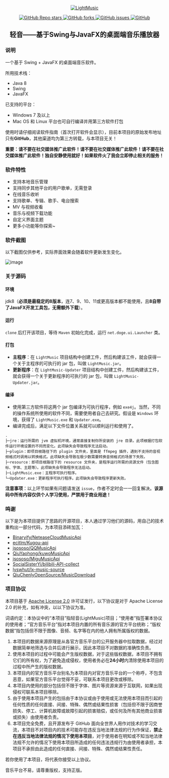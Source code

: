 <p align="center">
    <a href="https://github.com/AffectionParadise/LightMusic/releases">
        <img src="https://github.com/AffectionParadise/LightMusic/assets/70871914/cb364095-e139-4719-be55-ce75bc883c4b" alt="LightMusic">
    </a>
</p>

<p align="center">
    <a href="https://github.com/AffectionParadise/LightMusic/stargazers">
        <img alt="GitHub Repo stars" src="https://img.shields.io/github/stars/AffectionParadise/LightMusic">
    </a>
    <a href="https://github.com/AffectionParadise/LightMusic/network">
        <img alt="GitHub forks" src="https://img.shields.io/github/forks/AffectionParadise/LightMusic">
    </a>
    <a href="https://github.com/AffectionParadise/LightMusic/issues">
        <img alt="GitHub issues" src="https://img.shields.io/github/issues/AffectionParadise/LightMusic">
    </a>
    <a href="https://github.com/AffectionParadise/LightMusic/blob/master/LICENSE">
        <img alt="GitHub" src="https://img.shields.io/github/license/AffectionParadise/LightMusic">
    </a>
</p>

<h2 align="center">轻音——基于Swing与JavaFX的桌面端音乐播放器</h2>

### 说明

一个基于 Swing + JavaFX 的桌面端音乐软件。

所用技术栈：

- Java 8
- Swing
- JavaFX

已支持的平台：

- Windows 7 及以上
- Mac OS 和 Linux 平台也可自行编译并用第三方软件打包

使用时请仔细阅读软件指南（首次打开软件会显示），目前本项目的原始发布地址只有**GitHub**，其他渠道均为第三方转载，与本项目无关！

**重要：请不要在社交媒体推广此软件！请不要在社交媒体推广此软件！请不要在社交媒体推广此软件！独自安静使用就好！如果软件火了我会立即停止相关的服务！**

### 软件特性

- 支持本地音乐管理
- 支持同步其他平台的用户歌单，无需登录
- 在线音乐收听
- 支持歌单、专辑、歌手、电台搜索
- MV 与视频收看
- 音乐与视频下载功能
- 自定义界面主题
- 更多小功能等你探索~

### 软件截图

以下截图仅供参考，实际界面效果会随着软件更新发生变化。

![image](https://github.com/AffectionParadise/LightMusic/assets/70871914/1f24fa96-ab2a-401d-a572-d2bb236b718d)

### 关于源码
#### 环境
jdk8（**必须是最稳定的8版本**，连7、9、10、11或更高版本都不能使用，且**8自带了JavaFX开发工具包，无需额外下载**）。

#### 运行
```clone``` 后打开该项目，等待 ```Maven``` 初始化完成，运行 ```net.doge.ui.Launcher``` 类。

#### 打包
- **主程序**：在 ```LightMusic``` 项目结构中创建工件，然后构建该工件，就会获得一个关于主程序的可执行的 jar 包，叫做 ```LightMusic.jar```。
- **更新程序**：在 ```LightMusic-Updater``` 项目结构中创建工件，然后构建该工件，就会获得一个关于更新程序的可执行的 jar 包，叫做 ```LightMusic-Updater.jar```。

#### 编译
- 使用第三方软件将这两个 jar 包编译为可执行程序，例如 ```exe4j```。当然，不同的操作系统所使用的软件不同，需要使用者自己去研究。假设是 ```Windows``` 环境，获得了 ```LightMusic.exe``` 和 ```Updater.exe```。
- 编译完成后，满足以下文件位置关系就可以顺利运行和使用了。
```
.
├─jre：运行所需的 jvm 虚拟机环境，通常直接复制你所安装的 jre 目录。此项根据打包软件运行环境设置的不同而变化。此项缺失会导致程序无法启动。
├─plugin：即项目根路径下的 plugin 文件夹，里面是 ffmpeg 插件，遇到不支持的音视频格式时调用以转换格式。此项缺失会导致在极少数需要转换音频格式的场景下失败。
├─resource：即项目根路径下的 resource 文件夹，是程序运行所需的资源文件（包含图标、字体、主题等）。此项缺失会导致程序无法启动。
├─LightMusic.exe：主程序可执行程序。
└─Updater.exe：更新程序可执行程序。此项缺失会导致程序更新失败。
```

**注意事项**：以上环节如果有问题请发送 ```issue```，作者不定时会一一回复解决。**该源码中所有内容仅供个人学习使用，严禁用于商业用途！**

### 鸣谢
以下是为本项目提供了思路的开源项目，本人通过学习他们的源码，用自己的技术重构出一部分代码，为本项目添砖加瓦：
- [Binaryify/NeteaseCloudMusicApi](https://github.com/Binaryify/NeteaseCloudMusicApi)
- [ecitlm/Kugou-api](https://github.com/ecitlm/Kugou-api)
- [jsososo/QQMusicApi](https://github.com/jsososo/QQMusicApi)
- [QiuYaohong/kuwoMusicApi](https://github.com/QiuYaohong/kuwoMusicApi)
- [jsososo/MiguMusicApi](https://github.com/jsososo/MiguMusicApi)
- [SocialSisterYi/bilibili-API-collect](https://github.com/SocialSisterYi/bilibili-API-collect)
- [lyswhut/lx-music-source](https://github.com/lyswhut/lx-music-source)
- [QiuChenlyOpenSource/MusicDownload](https://github.com/QiuChenlyOpenSource/MusicDownload)

### 项目协议

本项目基于 [Apache License 2.0](https://github.com/AffectionParadise/LightMusic/blob/master/LICENSE) 许可证发行，以下协议是对于 Apache License 2.0 的补充，如有冲突，以以下协议为准。

词语约定：本协议中的“本项目”指轻音(LightMusic)项目；“使用者”指签署本协议的使用者；“官方音乐平台”指对本项目内置的所有音乐源的官方平台统称；“版权数据”指包括但不限于图像、音频、名字等在内的他人拥有所属版权的数据。

1. 本项目的数据来源原理是从各官方音乐平台的公开服务器中拉取数据，经过对数据简单地筛选与合并后进行展示，因此本项目不对数据的准确性负责。
2. 使用本项目的过程中可能会产生版权数据，对于这些版权数据，本项目不拥有它们的所有权，为了避免造成侵权，使用者务必在**24小时**内清除使用本项目的过程中所产生的版权数据。
3. 本项目内的官方音乐平台别名为本项目内对官方音乐平台的一个称呼，不包含恶意，如果官方音乐平台觉得不妥，可联系本项目更改或移除。
4. 本项目内使用的部分包括但不限于字体、图片等资源来源于互联网，如果出现侵权可联系本项目移除。
5. 由于使用本项目产生的包括由于本协议或由于使用或无法使用本项目而引起的任何性质的任何直接、间接、特殊、偶然或结果性损害（包括但不限于因商誉损失、停工、计算机故障或故障引起的损害赔偿，或任何及所有其他商业损害或损失）由使用者负责。
6. 本项目完全免费，且开源发布于 GitHub 面向全世界人用作对技术的学习交流，本项目不对项目内的技术可能存在违反当地法律法规的行为作保证，**禁止在违反当地法律法规的情况下使用本项目**，对于使用者在明知或不知当地法律法规不允许的情况下使用本项目所造成的任何违法违规行为由使用者承担，本项目不承担由此造成的任何直接、间接、特殊、偶然或结果性责任。

若你使用了本项目，将代表你接受以上协议。

音乐平台不易，请尊重版权，支持正版。<br>
